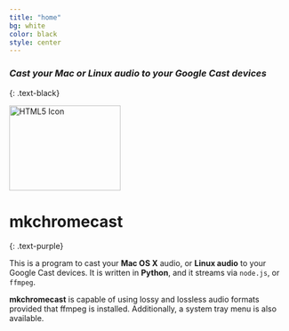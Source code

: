 ```yaml
---
title: "home"
bg: white
color: black
style: center
---
```


### *Cast your Mac or Linux audio to your Google Cast devices*
{: .text-black}

<img src="https://raw.githubusercontent.com/muammar/mkchromecast/master/images/google.png" alt="HTML5 Icon" style="width:200px;height:153px;">

# mkchromecast
{: .text-purple}

This is a program to cast your **Mac OS X** audio, or **Linux audio** to your
Google Cast devices.  It is written in **Python**, and it streams via
`node.js`, or `ffmpeg`.

**mkchromecast** is capable of using lossy and lossless audio formats provided
that ffmpeg is installed. Additionally, a system tray menu is also available.
